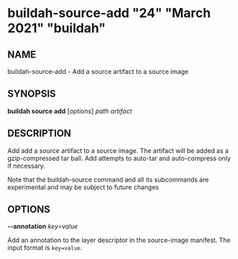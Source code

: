 # buildah-source-add "24" "March 2021" "buildah"

## NAME
buildah\-source\-add - Add a source artifact to a source image

## SYNOPSIS
**buildah source add** [*options*] *path* *artifact*

## DESCRIPTION
Add add a source artifact to a source image.  The artifact will be added as a
gzip-compressed tar ball.  Add attempts to auto-tar and auto-compress only if
necessary.

Note that the buildah-source command and all its subcommands are experimental
and may be subject to future changes

## OPTIONS

**--annotation** *key=value*

Add an annotation to the layer descriptor in the source-image manifest.  The input format is `key=value`.
